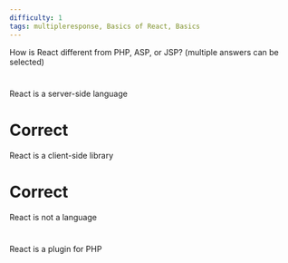 ```yaml
---
difficulty: 1
tags: multipleresponse, Basics of React, Basics
---
```


How is React different from PHP, ASP, or JSP? (multiple answers can be selected)

#

React is a server-side language

# Correct

React is a client-side library

# Correct

React is not a language

#

React is a plugin for PHP

